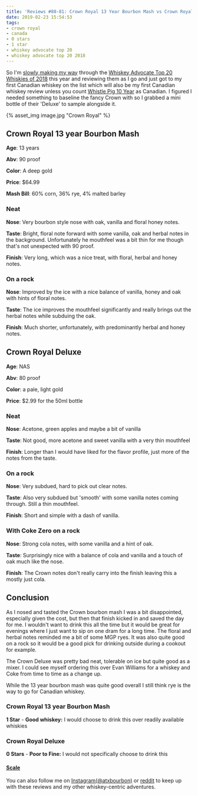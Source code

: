 ```yaml
---
title: 'Reviews #80-81: Crown Royal 13 Year Bourbon Mash vs Crown Royal Deluxe'
date: 2019-02-23 15:54:53
tags:
- crown royal
- canada
- 0 stars
- 1 star
- whiskey advocate top 20 
- whiskey advocate top 20 2018
---
```


So I'm [slowly making my way](https://atxbourbon.com/tags/whiskey-advocate-top-20-2018/) through the [Whiskey Advocate Top 20 Whiskies of 2018](http://whiskyadvocate.com/top20/2018/) this year and reviewing them as I go and just got to my first Canadian whiskey on the list which will also be my first Canadian whiskey review unless you count [Whistle Pig 10 Year](https://atxbourbon.com/2018/11/03/Review-38-Whistle-Pig-Rye-10-Year/) as Canadian. I figured I needed something to baseline the fancy Crown with so I grabbed a mini bottle of their 'Deluxe' to sample alongside it.

{% asset_img image.jpg "Crown Royal" %}

## Crown Royal 13 year Bourbon Mash
**Age**: 13 years

**Abv**: 90 proof

**Color**: A deep gold 

**Price**: $64.99

**Mash Bill**: 60% corn, 36% rye, 4% malted barley

### Neat
**Nose**: Very bourbon style nose with oak, vanilla and floral honey notes.

**Taste**: Bright, floral note forward with some vanilla, oak and herbal notes in the background. Unfortunately he mouthfeel was a bit thin for me though that's not unexpected with 90 proof.

**Finish**: Very long, which was a nice treat, with floral, herbal and honey notes.

### On a rock
**Nose**: Improved by the ice with a nice balance of vanilla, honey and oak with hints of floral notes.

**Taste**: The ice improves the mouthfeel significantly and really brings out the herbal notes while subduing the oak.

**Finish**: Much shorter, unfortunately, with predominantly herbal and honey notes.

## Crown Royal Deluxe
**Age**: NAS

**Abv**: 80 proof

**Color**: a pale, light gold 

**Price**: $2.99 for the 50ml bottle

### Neat
**Nose**: Acetone, green apples and maybe a bit of vanilla

**Taste**: Not good, more acetone and sweet vanilla with a very thin mouthfeel

**Finish**: Longer than I would have liked for the flavor profile, just more of the notes from the taste.

### On a rock
**Nose**: Very subdued, hard to pick out clear notes.

**Taste**: Also very subdued but 'smooth' with some vanilla notes coming through. Still a thin mouthfeel.

**Finish**: Short and simple with a dash of vanilla.

### With Coke Zero on a rock
**Nose**: Strong cola notes, with some vanilla and a hint of oak.

**Taste**: Surprisingly nice with a balance of cola and vanilla and a touch of oak much like the nose.

**Finish**: The Crown notes don't really carry into the finish leaving this a mostly just cola.

## Conclusion
As I nosed and tasted the Crown bourbon mash I was a bit disappointed, especially given the cost, but then that finish kicked in and saved the day for me. I wouldn't want to drink this all the time but it would be great for evenings where I just want to sip on one dram for a long time. The floral and herbal notes reminded me a bit of some MGP ryes. It was also quite good on a rock so it would be a good pick for drinking outside during a cookout for example. 

The Crown Deluxe was pretty bad neat, tolerable on ice but quite good as a mixer. I could see myself ordering this over Evan Williams for a whiskey and Coke from time to time as a change up.

While the 13 year bourbon mash was quite good overall I still think rye is the way to go for Canadian whiskey. 

### Crown Royal 13 year Bourbon Mash

**1 Star** - **Good whiskey:** I would choose to drink this over readily available whiskies

### Crown Royal Deluxe

**0 Stars** - **Poor to Fine:** I would not specifically choose to drink this

#### [Scale](http://atxbourbon.com/Scale/)

You can also follow me on [Instagram(@atxbourbon)](https://www.instagram.com/atxbourbon/) or [reddit](https://www.reddit.com/r/scottmotorraddrinks/) to keep up with these reviews and my other whiskey-centric adventures.